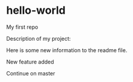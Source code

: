 # hello-world
My first repo

Description of my project:

Here is some new information to the readme file.

New feature added

Continue on master